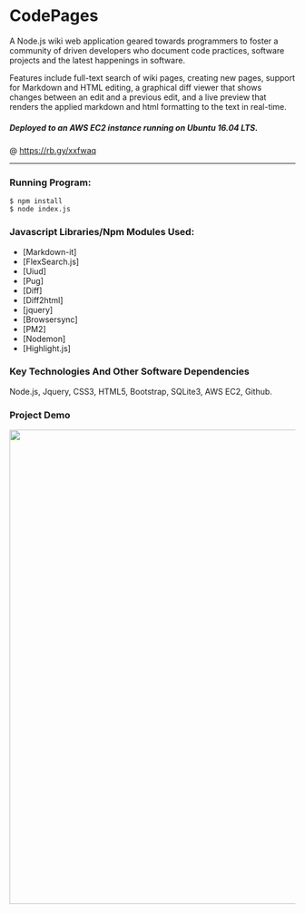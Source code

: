 # CodePages

A Node.js wiki web application geared towards programmers to foster a community of driven 
developers who document code practices, software projects and the latest happenings 
in software.

Features include full-text search of wiki pages, creating new pages, support for Markdown and HTML editing, a graphical diff viewer that shows changes between an edit and a previous edit, and a live preview that renders the applied markdown and html formatting to the text in real-time.   

##### Deployed to an AWS EC2 instance running on Ubuntu 16.04 LTS.
@ https://rb.gy/xxfwaq
 
---
### Running Program:

    $ npm install 
    $ node index.js

### Javascript Libraries/Npm Modules Used:

- [Markdown-it]
- [FlexSearch.js]
- [Uiud]
- [Pug]
- [Diff]
- [Diff2html]
- [jquery]
- [Browsersync]
- [PM2]
- [Nodemon]
- [Highlight.js]

### Key Technologies And Other Software Dependencies

Node.js, Jquery, CSS3, HTML5, Bootstrap, SQLite3, AWS EC2, Github. 

### Project Demo

<a href="https://drive.google.com/file/d/16j01sl2JNz-_IXWSCIHTryQzC5Odplox/view"><img src="https://drive.google.com/uc?export=view&id=17hBolZVfgZbH6nOc6JqdshmKosL2Qt__" width="836"/></a>
